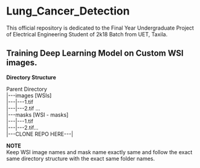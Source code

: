 # Lung_Cancer_Detection
This official repository is dedicated to the Final Year Undergraduate Project of Electrical Engineering Student of 2k18 Batch from UET, Taxila.  
  
## Training Deep Learning Model on Custom WSI images.  
  
**Directory Structure**  
  
Parent Directory  
|---images [WSIs]  
|---|---1.tif  
|---|---2.tif ...  
|---masks [WSI - masks]  
|---|---1.tif  
|---|---2.tif...  
|---CLONE REPO HERE---|  
  
**NOTE**  
Keep WSI image names and mask name exactly same and follow the exact same directory structure with the exact same folder names.
